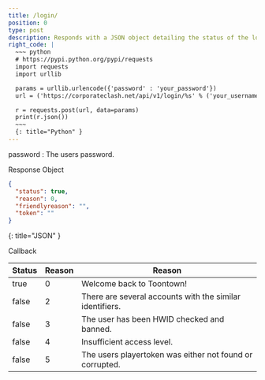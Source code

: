 ```yaml
---
title: /login/
position: 0
type: post
description: Responds with a JSON object detailing the status of the login request, along with a temporary gameserver token.
right_code: |
  ~~~ python
  # https://pypi.python.org/pypi/requests
  import requests
  import urllib

  params = urllib.urlencode({'password' : 'your_password'})
  url = ('https://corporateclash.net/api/v1/login/%s' % ('your_username'))

  r = requests.post(url, data=params)
  print(r.json())
  ~~~
  {: title="Python" }
---
```

password
: The users password.

Response Object

~~~ json
{
  "status": true,
  "reason": 0,
  "friendlyreason": "",
  "token": ""
}
~~~
{: title="JSON" }

Callback

| Status | Reason        | Reason                      |
|------|-------------|----------------------------------|
| true  | 0   | Welcome back to Toontown!     |
| false  | 2          | There are several accounts with the similar identifiers.                          |
| false  | 3     | The user has been HWID checked and banned.           |
| false  | 4 | Insufficient access level. |
| false  | 5   | The users playertoken was either not found or corrupted.     |
